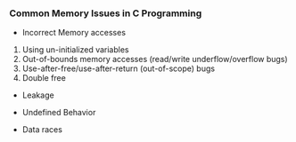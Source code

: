 ### Common Memory Issues in C Programming

* Incorrect Memory accesses
1. Using un-initialized variables
2. Out-of-bounds memory accesses (read/write underflow/overflow bugs)
3. Use-after-free/use-after-return (out-of-scope) bugs
4. Double free

* Leakage

* Undefined Behavior

* Data races
